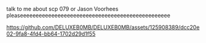 talk to me about scp 079 or Jason Voorhees pleaseeeeeeeeeeeeeeeeeeeeeeeeeeeeeeeeeeeeeeeeeeeeeeee                                                                                              

https://github.com/DELUXEB0MB/DELUXEB0MB/assets/125908389/dcc20e02-9fa8-4fd4-bb64-1702d29d1f55

